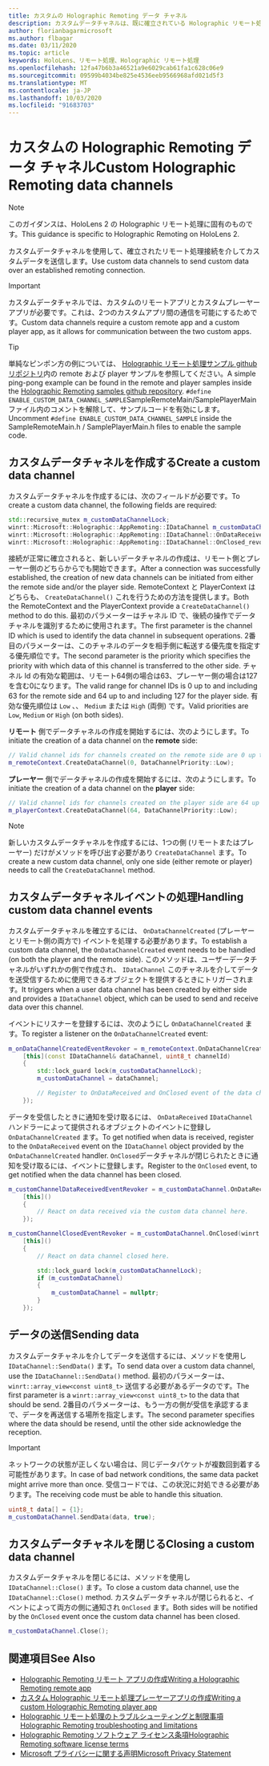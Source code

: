 ```yaml
---
title: カスタムの Holographic Remoting データ チャネル
description: カスタムデータチャネルは、既に確立されている Holographic リモート処理接続を介してユーザーデータを送信するために使用できます。
author: florianbagarmicrosoft
ms.author: flbagar
ms.date: 03/11/2020
ms.topic: article
keywords: HoloLens、リモート処理、Holographic リモート処理
ms.openlocfilehash: 12fa47b6b3a46521a9e6029cab61fa1c628c06e9
ms.sourcegitcommit: 09599b4034be825e4536eeb9566968afd021d5f3
ms.translationtype: MT
ms.contentlocale: ja-JP
ms.lasthandoff: 10/03/2020
ms.locfileid: "91683703"
---
```

# <a name="custom-holographic-remoting-data-channels"></a><span data-ttu-id="0a4d6-104">カスタムの Holographic Remoting データ チャネル</span><span class="sxs-lookup"><span data-stu-id="0a4d6-104">Custom Holographic Remoting data channels</span></span>

>[!NOTE]
><span data-ttu-id="0a4d6-105">このガイダンスは、HoloLens 2 の Holographic リモート処理に固有のものです。</span><span class="sxs-lookup"><span data-stu-id="0a4d6-105">This guidance is specific to Holographic Remoting on HoloLens 2.</span></span>

<span data-ttu-id="0a4d6-106">カスタムデータチャネルを使用して、確立されたリモート処理接続を介してカスタムデータを送信します。</span><span class="sxs-lookup"><span data-stu-id="0a4d6-106">Use custom data channels to send custom data over an established remoting connection.</span></span>

>[!IMPORTANT]
><span data-ttu-id="0a4d6-107">カスタムデータチャネルでは、カスタムのリモートアプリとカスタムプレーヤーアプリが必要です。これは、2つのカスタムアプリ間の通信を可能にするためです。</span><span class="sxs-lookup"><span data-stu-id="0a4d6-107">Custom data channels require a custom remote app and a custom player app, as it allows for communication between the two custom apps.</span></span>

>[!TIP]
><span data-ttu-id="0a4d6-108">単純なピンポン方の例については、 [Holographic リモート処理サンプル github リポジトリ](https://github.com/microsoft/MixedReality-HolographicRemoting-Samples)内の remote および player サンプルを参照してください。</span><span class="sxs-lookup"><span data-stu-id="0a4d6-108">A simple ping-pong example can be found in the remote and player samples inside the [Holographic Remoting samples github repository](https://github.com/microsoft/MixedReality-HolographicRemoting-Samples).</span></span> <span data-ttu-id="0a4d6-109">```#define ENABLE_CUSTOM_DATA_CHANNEL_SAMPLE```SampleRemoteMain/SamplePlayerMain ファイル内のコメントを解除して、サンプルコードを有効にします。</span><span class="sxs-lookup"><span data-stu-id="0a4d6-109">Uncomment ```#define ENABLE_CUSTOM_DATA_CHANNEL_SAMPLE``` inside the SampleRemoteMain.h / SamplePlayerMain.h files to enable the sample code.</span></span>


## <a name="create-a-custom-data-channel"></a><span data-ttu-id="0a4d6-110">カスタムデータチャネルを作成する</span><span class="sxs-lookup"><span data-stu-id="0a4d6-110">Create a custom data channel</span></span>


<span data-ttu-id="0a4d6-111">カスタムデータチャネルを作成するには、次のフィールドが必要です。</span><span class="sxs-lookup"><span data-stu-id="0a4d6-111">To create a custom data channel, the following fields are required:</span></span>
```cpp
std::recursive_mutex m_customDataChannelLock;
winrt::Microsoft::Holographic::AppRemoting::IDataChannel m_customDataChannel = nullptr;
winrt::Microsoft::Holographic::AppRemoting::IDataChannel::OnDataReceived_revoker m_customChannelDataReceivedEventRevoker;
winrt::Microsoft::Holographic::AppRemoting::IDataChannel::OnClosed_revoker m_customChannelClosedEventRevoker;
```

<span data-ttu-id="0a4d6-112">接続が正常に確立されると、新しいデータチャネルの作成は、リモート側とプレーヤー側のどちらからでも開始できます。</span><span class="sxs-lookup"><span data-stu-id="0a4d6-112">After a connection was successfully established, the creation of new data channels can be initiated from either the remote side and/or the player side.</span></span> <span data-ttu-id="0a4d6-113">RemoteContext と PlayerContext はどちらも、 ```CreateDataChannel()``` これを行うための方法を提供します。</span><span class="sxs-lookup"><span data-stu-id="0a4d6-113">Both the RemoteContext and the PlayerContext provide a ```CreateDataChannel()``` method to do this.</span></span> <span data-ttu-id="0a4d6-114">最初のパラメーターはチャネル ID で、後続の操作でデータチャネルを識別するために使用されます。</span><span class="sxs-lookup"><span data-stu-id="0a4d6-114">The first parameter is the channel ID which is used to identify the data channel in subsequent operations.</span></span> <span data-ttu-id="0a4d6-115">2番目のパラメーターは、このチャネルのデータを相手側に転送する優先度を指定する優先順位です。</span><span class="sxs-lookup"><span data-stu-id="0a4d6-115">The second parameter is the priority which specifies the priority with which data of this channel is transferred to the other side.</span></span> <span data-ttu-id="0a4d6-116">チャネル Id の有効な範囲は、リモート64側の場合は63、プレーヤー側の場合は127を含む0になります。</span><span class="sxs-lookup"><span data-stu-id="0a4d6-116">The valid range for channel IDs is 0 up to and including 63 for the remote side and 64 up to and including 127 for the player side.</span></span> <span data-ttu-id="0a4d6-117">有効な優先順位は ```Low``` 、、 ```Medium``` または ```High``` (両側) です。</span><span class="sxs-lookup"><span data-stu-id="0a4d6-117">Valid priorities are ```Low```, ```Medium``` or ```High``` (on both sides).</span></span>

<span data-ttu-id="0a4d6-118">**リモート** 側でデータチャネルの作成を開始するには、次のようにします。</span><span class="sxs-lookup"><span data-stu-id="0a4d6-118">To initiate the creation of a data channel on the **remote** side:</span></span>
```cpp
// Valid channel ids for channels created on the remote side are 0 up to and including 63
m_remoteContext.CreateDataChannel(0, DataChannelPriority::Low);
```

<span data-ttu-id="0a4d6-119">**プレーヤー** 側でデータチャネルの作成を開始するには、次のようにします。</span><span class="sxs-lookup"><span data-stu-id="0a4d6-119">To initiate the creation of a data channel on the **player** side:</span></span>
```cpp
// Valid channel ids for channels created on the player side are 64 up to and including 127
m_playerContext.CreateDataChannel(64, DataChannelPriority::Low);
```

>[!NOTE]
><span data-ttu-id="0a4d6-120">新しいカスタムデータチャネルを作成するには、1つの側 (リモートまたはプレーヤー) だけがメソッドを呼び出す必要があり ```CreateDataChannel``` ます。</span><span class="sxs-lookup"><span data-stu-id="0a4d6-120">To create a new custom data channel, only one side (either remote or player) needs to call the ```CreateDataChannel``` method.</span></span>

## <a name="handling-custom-data-channel-events"></a><span data-ttu-id="0a4d6-121">カスタムデータチャネルイベントの処理</span><span class="sxs-lookup"><span data-stu-id="0a4d6-121">Handling custom data channel events</span></span>

<span data-ttu-id="0a4d6-122">カスタムデータチャネルを確立するには、 ```OnDataChannelCreated``` (プレーヤーとリモート側の両方で) イベントを処理する必要があります。</span><span class="sxs-lookup"><span data-stu-id="0a4d6-122">To establish a custom data channel, the ```OnDataChannelCreated``` event needs to be handled (on both the player and the remote side).</span></span> <span data-ttu-id="0a4d6-123">このメソッドは、ユーザーデータチャネルがいずれかの側で作成され、 ```IDataChannel``` このチャネルを介してデータを送受信するために使用できるオブジェクトを提供するときにトリガーされます。</span><span class="sxs-lookup"><span data-stu-id="0a4d6-123">It triggers when a user data channel has been created by either side and provides a ```IDataChannel``` object, which can be used to send and receive data over this channel.</span></span>

<span data-ttu-id="0a4d6-124">イベントにリスナーを登録するには、次のようにし ```OnDataChannelCreated``` ます。</span><span class="sxs-lookup"><span data-stu-id="0a4d6-124">To register a listener on the ```OnDataChannelCreated``` event:</span></span>
```cpp
m_onDataChannelCreatedEventRevoker = m_remoteContext.OnDataChannelCreated(winrt::auto_revoke,
    [this](const IDataChannel& dataChannel, uint8_t channelId)
    {
        std::lock_guard lock(m_customDataChannelLock);
        m_customDataChannel = dataChannel;

        // Register to OnDataReceived and OnClosed event of the data channel here, see below...
    });
```

<span data-ttu-id="0a4d6-125">データを受信したときに通知を受け取るには、 ```OnDataReceived``` ```IDataChannel``` ハンドラーによって提供されるオブジェクトのイベントに登録し ```OnDataChannelCreated``` ます。</span><span class="sxs-lookup"><span data-stu-id="0a4d6-125">To get notified when data is received, register to the ```OnDataReceived``` event on the ```IDataChannel``` object provided by the ```OnDataChannelCreated``` handler.</span></span> <span data-ttu-id="0a4d6-126">```OnClosed```データチャネルが閉じられたときに通知を受け取るには、イベントに登録します。</span><span class="sxs-lookup"><span data-stu-id="0a4d6-126">Register to the ```OnClosed``` event, to get notified when the data channel has been closed.</span></span>

```cpp
m_customChannelDataReceivedEventRevoker = m_customDataChannel.OnDataReceived(winrt::auto_revoke, 
    [this]()
    {
        // React on data received via the custom data channel here.
    });

m_customChannelClosedEventRevoker = m_customDataChannel.OnClosed(winrt::auto_revoke,
    [this]()
    {
        // React on data channel closed here.

        std::lock_guard lock(m_customDataChannelLock);
        if (m_customDataChannel)
        {
            m_customDataChannel = nullptr;
        }
    });
```

## <a name="sending-data"></a><span data-ttu-id="0a4d6-127">データの送信</span><span class="sxs-lookup"><span data-stu-id="0a4d6-127">Sending data</span></span>

<span data-ttu-id="0a4d6-128">カスタムデータチャネルを介してデータを送信するには、メソッドを使用し ```IDataChannel::SendData()``` ます。</span><span class="sxs-lookup"><span data-stu-id="0a4d6-128">To send data over a custom data channel, use the ```IDataChannel::SendData()``` method.</span></span> <span data-ttu-id="0a4d6-129">最初のパラメーターは、 ```winrt::array_view<const uint8_t>``` 送信する必要があるデータのです。</span><span class="sxs-lookup"><span data-stu-id="0a4d6-129">The first parameter is a ```winrt::array_view<const uint8_t>``` to the data that should be send.</span></span> <span data-ttu-id="0a4d6-130">2番目のパラメーターは、もう一方の側が受信を承認するまで、データを再送信する場所を指定します。</span><span class="sxs-lookup"><span data-stu-id="0a4d6-130">The second parameter specifies where the data should be resend, until the other side acknowledge the reception.</span></span> 

>[!IMPORTANT]
><span data-ttu-id="0a4d6-131">ネットワークの状態が正しくない場合は、同じデータパケットが複数回到着する可能性があります。</span><span class="sxs-lookup"><span data-stu-id="0a4d6-131">In case of bad network conditions, the same data packet might arrive more than once.</span></span> <span data-ttu-id="0a4d6-132">受信コードでは、この状況に対処できる必要があります。</span><span class="sxs-lookup"><span data-stu-id="0a4d6-132">The receiving code must be able to handle this situation.</span></span>

```cpp
uint8_t data[] = {1};
m_customDataChannel.SendData(data, true);
```

## <a name="closing-a-custom-data-channel"></a><span data-ttu-id="0a4d6-133">カスタムデータチャネルを閉じる</span><span class="sxs-lookup"><span data-stu-id="0a4d6-133">Closing a custom data channel</span></span>

<span data-ttu-id="0a4d6-134">カスタムデータチャネルを閉じるには、メソッドを使用し ```IDataChannel::Close()``` ます。</span><span class="sxs-lookup"><span data-stu-id="0a4d6-134">To close a custom data channel, use the ```IDataChannel::Close()``` method.</span></span> <span data-ttu-id="0a4d6-135">カスタムデータチャネルが閉じられると、イベントによって両方の側に通知され ```OnClosed``` ます。</span><span class="sxs-lookup"><span data-stu-id="0a4d6-135">Both sides will be notified by the ```OnClosed``` event once the custom data channel has been closed.</span></span>

```cpp
m_customDataChannel.Close();
```

## <a name="see-also"></a><span data-ttu-id="0a4d6-136">関連項目</span><span class="sxs-lookup"><span data-stu-id="0a4d6-136">See Also</span></span>
* [<span data-ttu-id="0a4d6-137">Holographic Remoting リモート アプリの作成</span><span class="sxs-lookup"><span data-stu-id="0a4d6-137">Writing a Holographic Remoting remote app</span></span>](holographic-remoting-create-host.md)
* [<span data-ttu-id="0a4d6-138">カスタム Holographic リモート処理プレーヤーアプリの作成</span><span class="sxs-lookup"><span data-stu-id="0a4d6-138">Writing a custom Holographic Remoting player app</span></span>](holographic-remoting-create-player.md)
* [<span data-ttu-id="0a4d6-139">Holographic リモート処理のトラブルシューティングと制限事項</span><span class="sxs-lookup"><span data-stu-id="0a4d6-139">Holographic Remoting troubleshooting and limitations</span></span>](holographic-remoting-troubleshooting.md)
* [<span data-ttu-id="0a4d6-140">Holographic Remoting ソフトウェア ライセンス条項</span><span class="sxs-lookup"><span data-stu-id="0a4d6-140">Holographic Remoting software license terms</span></span>](https://docs.microsoft.com//legal/mixed-reality/microsoft-holographic-remoting-software-license-terms)
* [<span data-ttu-id="0a4d6-141">Microsoft プライバシーに関する声明</span><span class="sxs-lookup"><span data-stu-id="0a4d6-141">Microsoft Privacy Statement</span></span>](https://go.microsoft.com/fwlink/?LinkId=521839)
